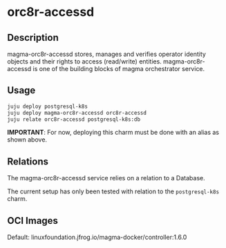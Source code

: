 # orc8r-accessd

## Description
magma-orc8r-accessd stores, manages and verifies operator identity objects and their rights to access 
(read/write) entities. magma-orc8r-accessd is one of the building blocks of magma orchestrator 
service.

## Usage

```bash
juju deploy postgresql-k8s
juju deploy magma-orc8r-accessd orc8r-accessd
juju relate orc8r-accessd postgresql-k8s:db
```

**IMPORTANT**: For now, deploying this charm must be done with an alias as shown above.

## Relations

The magma-orc8r-accessd service relies on a relation to a Database. 

The current setup has only been tested with relation to the `postgresql-k8s` charm.

## OCI Images

Default: linuxfoundation.jfrog.io/magma-docker/controller:1.6.0

